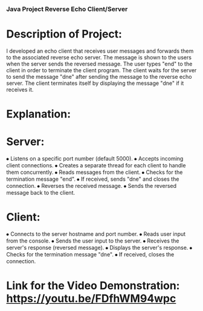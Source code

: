 ### Java Project Reverse Echo Client/Server

# Description of Project:
I developed an echo client that receives user messages and forwards them to the associated reverse echo server. The message is shown to the users when the server sends the reversed message. The user types "end" to the client in order to terminate the client program. The client waits for the server to send the message "dne" after sending the message to the reverse echo server. The client terminates itself by displaying the message "dne" if it receives it.

# Explanation: 

# Server:
⦁	Listens on a specific port number (default 5000). 
⦁	Accepts incoming client connections. 
⦁	Creates a separate thread for each client to handle them concurrently. 
⦁	Reads messages from the client. 
⦁	Checks for the termination message "end". 
⦁	If received, sends "dne" and closes the connection. 
⦁	Reverses the received message. 
⦁	Sends the reversed message back to the client. 

# Client: 
⦁	Connects to the server hostname and port number. 
⦁	Reads user input from the console. 
⦁	Sends the user input to the server. 
⦁	Receives the server's response (reversed message). 
⦁	Displays the server's response. 
⦁	Checks for the termination message "dne". 
⦁	If received, closes the connection.


# Link for the Video Demonstration: https://youtu.be/FDfhWM94wpc

